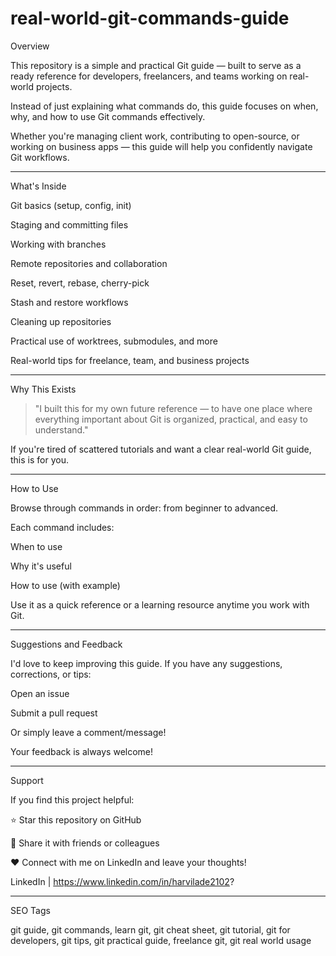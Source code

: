 ﻿# real-world-git-commands-guide

Overview

This repository is a simple and practical Git guide —
built to serve as a ready reference for developers, freelancers, and teams working on real-world projects.

Instead of just explaining what commands do,
this guide focuses on when, why, and how to use Git commands effectively.

Whether you're managing client work, contributing to open-source, or working on business apps —
this guide will help you confidently navigate Git workflows.

---


What's Inside

Git basics (setup, config, init)

Staging and committing files

Working with branches

Remote repositories and collaboration

Reset, revert, rebase, cherry-pick

Stash and restore workflows

Cleaning up repositories

Practical use of worktrees, submodules, and more

Real-world tips for freelance, team, and business projects

---



Why This Exists

> "I built this for my own future reference —
to have one place where everything important about Git is organized, practical, and easy to understand."



If you're tired of scattered tutorials and want a clear real-world Git guide,
this is for you.


---

How to Use

Browse through commands in order: from beginner to advanced.

Each command includes:

When to use

Why it's useful

How to use (with example)



Use it as a quick reference or a learning resource anytime you work with Git.


---

Suggestions and Feedback

I'd love to keep improving this guide.
If you have any suggestions, corrections, or tips:

Open an issue

Submit a pull request

Or simply leave a comment/message!


Your feedback is always welcome!


---

Support

If you find this project helpful:

⭐ Star this repository on GitHub

🔁 Share it with friends or colleagues

❤️ Connect with me on LinkedIn and leave your thoughts!

LinkedIn | https://www.linkedin.com/in/harvilade2102?


---

SEO Tags

git guide, git commands, learn git, git cheat sheet, git tutorial, git for developers, git tips, git practical guide, freelance git, git real world usage
